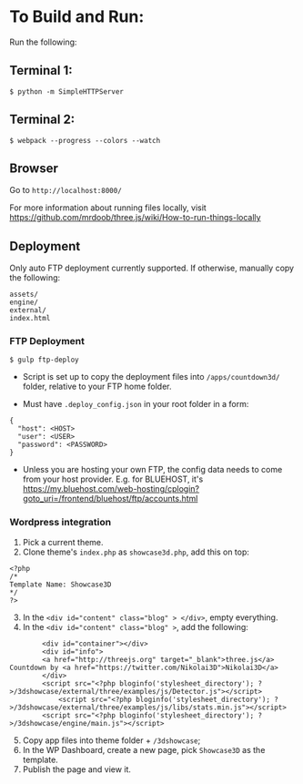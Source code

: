 # To Build and Run:

Run the following:
## Terminal 1:

```
$ python -m SimpleHTTPServer
```
## Terminal 2:

```
$ webpack --progress --colors --watch
```

## Browser
Go to `http://localhost:8000/`

For more information about running files locally, visit https://github.com/mrdoob/three.js/wiki/How-to-run-things-locally

## Deployment

Only auto FTP deployment currently supported. If otherwise, manually copy the following:
```
assets/
engine/
external/
index.html
```

### FTP Deployment

```
$ gulp ftp-deploy
```

   * Script is set up to copy the deployment files into `/apps/countdown3d/` folder, relative to your FTP home folder.

   * Must have `.deploy_config.json` in your root folder in a form:
  ```
  {
    "host": <HOST>
    "user": <USER>
    "password": <PASSWORD>
  }

  ```
   * Unless you are hosting your own FTP, the config data needs to come from your host provider. E.g. for BLUEHOST, it's https://my.bluehost.com/web-hosting/cplogin?goto_uri=/frontend/bluehost/ftp/accounts.html

### Wordpress integration

1. Pick a current theme.
2. Clone theme's `index.php` as `showcase3d.php`, add this on top:
```
<?php
/*
Template Name: Showcase3D
*/
?>
```
3. In the `<div id="content" class="blog" > </div>`, empty everything.
4. In the `<div id="content" class="blog" >`, add the following:

```
		<div id="container"></div>
		<div id="info">
		<a href="http://threejs.org" target="_blank">three.js</a> Countdown by <a href="https://twitter.com/Nikolai3D">Nikolai3D</a>
        </div>             
   		<script src="<?php bloginfo('stylesheet_directory'); ?>/3dshowcase/external/three/examples/js/Detector.js"></script>
			<script src="<?php bloginfo('stylesheet_directory'); ?>/3dshowcase/external/three/examples/js/libs/stats.min.js"></script>
	    <script src="<?php bloginfo('stylesheet_directory'); ?>/3dshowcase/engine/main.js"></script>
```
5. Copy app files into theme folder + `/3dshowcase`;
6. In the WP Dashboard, create a new page, pick `Showcase3D` as the template. 
7. Publish the page and view it.
